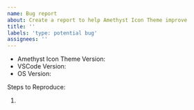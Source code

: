 ```yaml
---
name: Bug report
about: Create a report to help Amethyst Icon Theme improve
title: ''
labels: 'type: potential bug'
assignees: ''
---
```


<!-- Please search existing issues to avoid creating duplicates. -->

- Amethyst Icon Theme Version:
  <!-- Use Help > Report Issue to prefill these. -->
- VSCode Version:
- OS Version:

Steps to Reproduce:

1.

